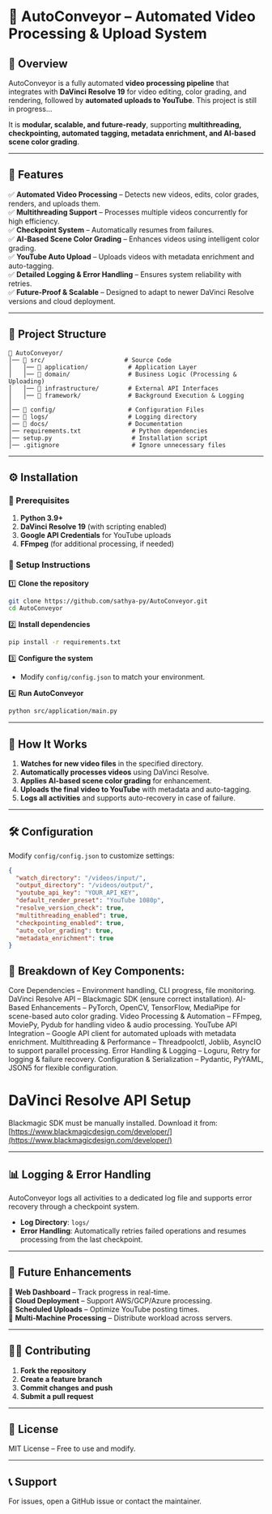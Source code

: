 # 🚀 AutoConveyor – Automated Video Processing & Upload System

## 📌 Overview

AutoConveyor is a fully automated **video processing pipeline** that integrates with **DaVinci Resolve 19** for video editing, color grading, and rendering, followed by **automated uploads to YouTube**. This project is still in progress...

It is **modular, scalable, and future-ready**, supporting **multithreading, checkpointing, automated tagging, metadata enrichment, and AI-based scene color grading**.

---

## 🎯 Features

✅ **Automated Video Processing** – Detects new videos, edits, color grades, renders, and uploads them.  
✅ **Multithreading Support** – Processes multiple videos concurrently for high efficiency.  
✅ **Checkpoint System** – Automatically resumes from failures.  
✅ **AI-Based Scene Color Grading** – Enhances videos using intelligent color grading.  
✅ **YouTube Auto Upload** – Uploads videos with metadata enrichment and auto-tagging.  
✅ **Detailed Logging & Error Handling** – Ensures system reliability with retries.  
✅ **Future-Proof & Scalable** – Designed to adapt to newer DaVinci Resolve versions and cloud deployment.

---

## 📂 Project Structure

```plaintext
📂 AutoConveyor/
│── 📂 src/                      # Source Code
│   │── 📂 application/           # Application Layer
│   │── 📂 domain/                # Business Logic (Processing & Uploading)
│   │── 📂 infrastructure/        # External API Interfaces
│   │── 📂 framework/             # Background Execution & Logging
│
│── 📂 config/                    # Configuration Files
│── 📂 logs/                      # Logging directory
│── 📂 docs/                      # Documentation
│── requirements.txt              # Python dependencies
│── setup.py                      # Installation script
│── .gitignore                    # Ignore unnecessary files
```

---

## ⚙️ Installation

### **🔹 Prerequisites**

1. **Python 3.9+**
2. **DaVinci Resolve 19** (with scripting enabled)
3. **Google API Credentials** for YouTube uploads
4. **FFmpeg** (for additional processing, if needed)

### **🔹 Setup Instructions**

1️⃣ **Clone the repository**

```bash
git clone https://github.com/sathya-py/AutoConveyor.git
cd AutoConveyor
```

2️⃣ **Install dependencies**

```bash
pip install -r requirements.txt
```

3️⃣ **Configure the system**

- Modify `config/config.json` to match your environment.

4️⃣ **Run AutoConveyor**

```bash
python src/application/main.py
```

---

## 🔄 How It Works

1. **Watches for new video files** in the specified directory.
2. **Automatically processes videos** using DaVinci Resolve.
3. **Applies AI-based scene color grading** for enhancement.
4. **Uploads the final video to YouTube** with metadata and auto-tagging.
5. **Logs all activities** and supports auto-recovery in case of failure.

---

## 🛠️ Configuration

Modify `config/config.json` to customize settings:

```json
{
  "watch_directory": "/videos/input/",
  "output_directory": "/videos/output/",
  "youtube_api_key": "YOUR_API_KEY",
  "default_render_preset": "YouTube 1080p",
  "resolve_version_check": true,
  "multithreading_enabled": true,
  "checkpointing_enabled": true,
  "auto_color_grading": true,
  "metadata_enrichment": true
}
```

## 📌 Breakdown of Key Components:

Core Dependencies – Environment handling, CLI progress, file monitoring.
DaVinci Resolve API – Blackmagic SDK (ensure correct installation).
AI-Based Enhancements – PyTorch, OpenCV, TensorFlow, MediaPipe for scene-based auto color grading.
Video Processing & Automation – FFmpeg, MoviePy, Pydub for handling video & audio processing.
YouTube API Integration – Google API client for automated uploads with metadata enrichment.
Multithreading & Performance – Threadpoolctl, Joblib, AsyncIO to support parallel processing.
Error Handling & Logging – Loguru, Retry for logging & failure recovery.
Configuration & Serialization – Pydantic, PyYAML, JSON5 for flexible configuration.

# DaVinci Resolve API Setup

Blackmagic SDK must be manually installed. Download it from:
[https://www.blackmagicdesign.com/developer/](https://www.blackmagicdesign.com/developer/)

---

## 📊 Logging & Error Handling

AutoConveyor logs all activities to a dedicated log file and supports error recovery through a checkpoint system.

- **Log Directory**: `logs/`
- **Error Handling**: Automatically retries failed operations and resumes processing from the last checkpoint.

---

## 🚀 Future Enhancements

🔹 **Web Dashboard** – Track progress in real-time.  
🔹 **Cloud Deployment** – Support AWS/GCP/Azure processing.  
🔹 **Scheduled Uploads** – Optimize YouTube posting times.  
🔹 **Multi-Machine Processing** – Distribute workload across servers.

---

## 👨‍💻 Contributing

1. **Fork the repository**
2. **Create a feature branch**
3. **Commit changes and push**
4. **Submit a pull request**

---

## 📜 License

MIT License – Free to use and modify.

---

## 📞 Support

For issues, open a GitHub issue or contact the maintainer.
